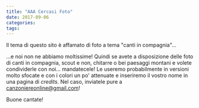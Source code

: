 ```yaml
---
title: "AAA Cercasi Foto"
date: 2017-09-06
categories:
tags:
---
```


Il tema di questo sito è affamato di foto a tema "canti in compagnia"...

<!--more-->

...e noi non ne abbiamo moltissime! Quindi se avete a disposizione delle foto di canti in compagnia, scout e non, chitarre o bei paesaggi montani e volete condividerle con noi... mandatecele! Le useremo probabilmente in versioni molto sfocate e con i colori un po' attenuate e inseriremo il vostro nome in una pagina di *credits*. Nel caso, inviatele pure a [canzoniereonline@gmail.com](canzoniereonline@gmail.com)!

Buone cantate!
